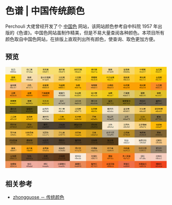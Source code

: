 # 色谱 | 中国传统颜色
Perchouli 大佬曾经开发了个 [中国色](http://zhongguose.com/) 网站，该网站颜色参考自中科院 1957 年出版的《色谱》。中国色网站虽制作精美，但是不易大量查阅各种颜色。本项目所有颜色取自中国色网站，在排版上直观列出所有颜色，使查询、取色更加方便。

## 预览
![屏幕截图](screenshot.png)

## 相关参考
- [zhongguose － 传统颜色](http://zhongguose.com/)